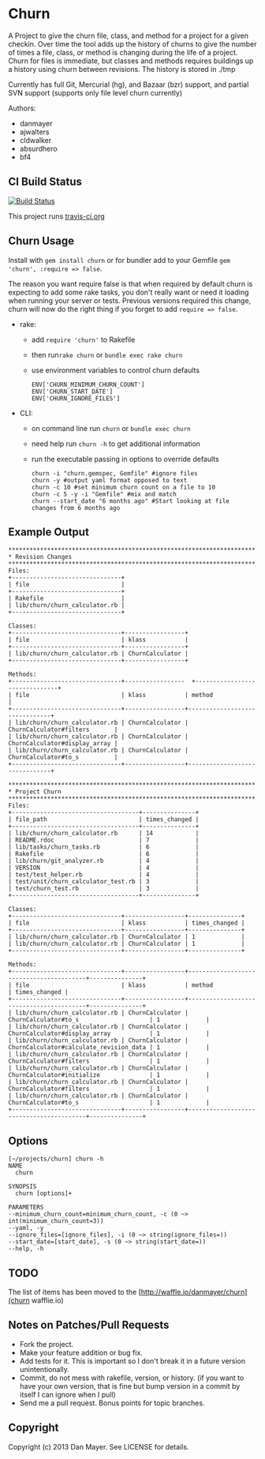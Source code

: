 Churn
===

A Project to give the churn file, class, and method for a project for a given checkin. Over time the tool adds up the history of churns to give the number of times a file, class, or method is changing during the life of a project.
Churn for files is immediate, but classes and methods requires buildings up a history using churn between revisions. The history is stored in ./tmp

Currently has full Git, Mercurial (hg), and Bazaar (bzr) support, and partial SVN support (supports only file level churn currently)

Authors:

* danmayer
* ajwalters
* cldwalker
* absurdhero
* bf4

## CI Build Status

[![Build Status](https://secure.travis-ci.org/danmayer/churn.png)](http://travis-ci.org/danmayer/churn)

This project runs [travis-ci.org](http://travis-ci.org)

## Churn Usage

Install with `gem install churn` or for bundler add to your Gemfile `gem 'churn', :require => false`. 

The reason you want require false is that when required by default churn is expecting to add some rake tasks, you don't really want or need it loading when running your server or tests. Previous versions required this change, churn will now do the right thing if you forget to add `require => false`. 

* rake:
  * add `require 'churn'` to Rakefile
  * then run`rake churn` or `bundle exec rake churn`
  * use environment variables to control churn defaults

        ENV['CHURN_MINIMUM_CHURN_COUNT']
        ENV['CHURN_START_DATE']
        ENV['CHURN_IGNORE_FILES']

* CLI:
  * on command line run `churn` or `bundle exec churn`
  * need help run `churn -h` to get additional information
  * run the executable passing in options to override defaults

        churn -i "churn.gemspec, Gemfile" #ignore files
        churn -y #output yaml format opposed to text
        churn -c 10 #set minimum churn count on a file to 10
        churn -c 5 -y -i "Gemfile" #mix and match
        churn --start_date "6 months ago" #Start looking at file changes from 6 months ago


## Example Output

    **********************************************************************
    * Revision Changes
    **********************************************************************
    Files:
    +-------------------------------+
    | file                          |
    +-------------------------------+
    | Rakefile                      |
    | lib/churn/churn_calculator.rb |
    +-------------------------------+

    Classes:
    +-------------------------------+-----------------+
    | file                          | klass           |
    +-------------------------------+-----------------+
    | lib/churn/churn_calculator.rb | ChurnCalculator |
    +-------------------------------+-----------------+

    Methods:
    +-------------------------------+-----------------  +-------------------------------+
    | file                          | klass           | method                        |
    +-------------------------------+-----------------+-------------------------------+
    | lib/churn/churn_calculator.rb | ChurnCalculator | ChurnCalculator#filters       |
    | lib/churn/churn_calculator.rb | ChurnCalculator | ChurnCalculator#display_array |
    | lib/churn/churn_calculator.rb | ChurnCalculator | ChurnCalculator#to_s          |
    +-------------------------------+-----------------+-------------------------------+

    **********************************************************************
    * Project Churn
    **********************************************************************
    Files:
    +------------------------------------+---------------+
    | file_path                          | times_changed |
    +------------------------------------+---------------+
    | lib/churn/churn_calculator.rb      | 14            |
    | README.rdoc                        | 7             |
    | lib/tasks/churn_tasks.rb           | 6             |
    | Rakefile                           | 6             |
    | lib/churn/git_analyzer.rb          | 4             |
    | VERSION                            | 4             |
    | test/test_helper.rb                | 4             |
    | test/unit/churn_calculator_test.rb | 3             |
    | test/churn_test.rb                 | 3             |
    +------------------------------------+---------------+

    Classes:
    +-------------------------------+-----------------+---------------+
    | file                          | klass           | times_changed |
    +-------------------------------+-----------------+---------------+
    | lib/churn/churn_calculator.rb | ChurnCalculator | 1             |
    | lib/churn/churn_calculator.rb | ChurnCalculator | 1             |
    +-------------------------------+-----------------+---------------+

    Methods:
    +-------------------------------+-----------------+-----------------------------------------+---------------+
    | file                          | klass           | method                                  | times_changed |
    +-------------------------------+-----------------+-----------------------------------------+---------------+
    | lib/churn/churn_calculator.rb | ChurnCalculator | ChurnCalculator#to_s                    | 1             |
    | lib/churn/churn_calculator.rb | ChurnCalculator | ChurnCalculator#display_array           | 1             |
    | lib/churn/churn_calculator.rb | ChurnCalculator | ChurnCalculator#calculate_revision_data | 1             |
    | lib/churn/churn_calculator.rb | ChurnCalculator | ChurnCalculator#filters                 | 1             |
    | lib/churn/churn_calculator.rb | ChurnCalculator | ChurnCalculator#initialize              | 1             |
    | lib/churn/churn_calculator.rb | ChurnCalculator | ChurnCalculator#filters                 | 1             |
    | lib/churn/churn_calculator.rb | ChurnCalculator | ChurnCalculator#to_s                    | 1             |
    +-------------------------------+-----------------+-----------------------------------------+---------------+

## Options

    [~/projects/churn] churn -h
    NAME
      churn

    SYNOPSIS
      churn [options]+

    PARAMETERS
    --minimum_churn_count=minimum_churn_count, -c (0 ~>  int(minimum_churn_count=3))
    --yaml, -y
    --ignore_files=[ignore_files], -i (0 ~> string(ignore_files=))
    --start_date=[start_date], -s (0 ~> string(start_date=))
    --help, -h

## TODO

The list of items has been moved to the [http://waffle.io/danmayer/churn](churn wafflie.io)

## Notes on Patches/Pull Requests

* Fork the project.
* Make your feature addition or bug fix.
* Add tests for it. This is important so I don't break it in a
  future version unintentionally.
* Commit, do not mess with rakefile, version, or history.
  (if you want to have your own version, that is fine but
   bump version in a commit by itself I can ignore when I pull)
* Send me a pull request. Bonus points for topic branches.

## Copyright

Copyright (c) 2013 Dan Mayer. See LICENSE for details.
